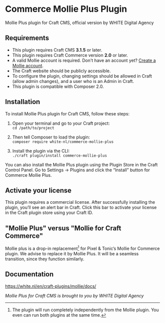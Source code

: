 Commerce Mollie Plus Plugin
===========================

Mollie Plus plugin for Craft CMS, official version by WHITE Digital Agency

## Requirements

* This plugin requires Craft CMS **3.1.5** or later.
* This plugin requires Craft Commerce version **2.0** or later.
* A valid Mollie account is required. Don't have an account yet? [Create a Mollie account](https://www.mollie.com/dashboard/signup/white?lang=en).
* The Craft website should be publicly accessible.
* To configure the plugin, changing settings should be allowed in Craft (allow admin changes), and a user who is an Admin in Craft.
* This plugin is compatible with Composer 2.0.



## Installation

To install Mollie Plus plugin for Craft CMS, follow these steps:

1. Open your terminal and go to your Craft project:  
   `cd /path/to/project`

2. Then tell Composer to load the plugin:  
   `composer require white-nl/commerce-mollie-plus`

3. Install the plugin via the CLI:  
   `./craft plugin/install commerce-mollie-plus`

You can also install the Mollie Plus plugin using the Plugin Store in the Craft Control Panel. Go to Settings → Plugins and click the “Install” button for Commerce Mollie Plus.



## Activate your license

This plugin requires a commercial license. After successfully installing the plugin, you’ll see an alert bar in Craft. Click this bar to activate your license in the Craft plugin store using your Craft ID.

## "Mollie Plus" versus "Mollie for Craft Commerce"

Mollie plus is a drop-in replacement[^1] for Pixel & Tonic’s Mollie for Commerce plugin. We advise to replace it by Mollie Plus. It will be a seamless transition, since they function similarly.

[^1]: The plugin will run completely independently from the Mollie plugin. You even can run both plugins at the same time.

## Documentation

https://white.nl/en/craft-plugins/mollie/docs/

*Mollie Plus for Craft CMS is brought to you by WHITE Digital Agency*

